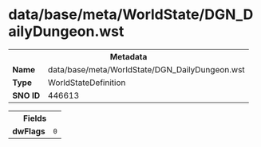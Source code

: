 <h1>data/base/meta/WorldState/DGN_DailyDungeon.wst</h1><table><tr><th colspan="100%">Metadata</th></tr><tr><td><b>Name</b></td><td>data/base/meta/WorldState/DGN_DailyDungeon.wst</td></tr><tr><td><b>Type</b></td><td>WorldStateDefinition</td></tr><tr><td><b>SNO ID</b></td><td>446613</td></tr></table>

<table><tr><th colspan="100%">Fields</th></tr><tr><td><b>dwFlags</b></td><td><code>0</code></td></tr></table>


